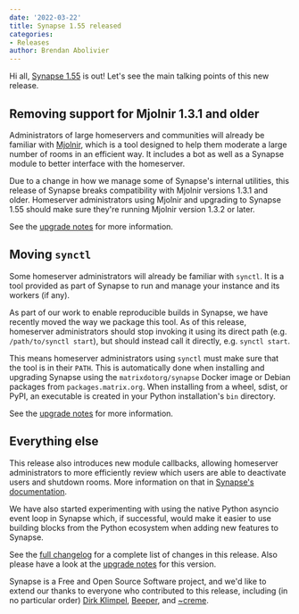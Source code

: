 ```yaml
---
date: '2022-03-22'
title: Synapse 1.55 released
categories:
- Releases
author: Brendan Abolivier
---
```


Hi all, [Synapse
1.55](https://github.com/matrix-org/synapse/releases/tag/v1.55.0) is out! Let's
see the main talking points of this new release.

## Removing support for Mjolnir 1.3.1 and older

Administrators of large homeservers and communities will already be familiar
with [Mjolnir](https://github.com/matrix-org/mjolnir), which is a tool designed
to help them moderate a large number of rooms in an efficient way. It includes a
bot as well as a Synapse module to better interface with the homeserver.

Due to a change in how we manage some of Synapse's internal utilities, this
release of Synapse breaks compatibility with Mjolnir versions 1.3.1 and older.
Homeserver administrators using Mjolnir and upgrading to Synapse 1.55 should
make sure they're running Mjolnir version 1.3.2 or later.

See the [upgrade
notes](https://matrix-org.github.io/synapse/v1.55/upgrade#compatibility-dropped-for-mjolnir-131-and-earlier)
for more information.

## Moving `synctl`

Some homeserver administrators will already be familiar with `synctl`. It is a
tool provided as part of Synapse to run and manage your instance and its workers
(if any).

As part of our work to enable reproducible builds in Synapse, we have recently
moved the way we package this tool. As of this release, homeserver
administrators should stop invoking it using its direct path (e.g.
`/path/to/synctl start`), but should instead call it directly, e.g. `synctl
start`.

This means homeserver administrators using `synctl` must make sure that the tool
is in their `PATH`. This is automatically done when installing and upgrading
Synapse using the `matrixdotorg/synapse` Docker image or Debian packages from
`packages.matrix.org`. When installing from a wheel, sdist, or PyPI, an
executable is created in your Python installation's `bin` directory.

See the [upgrade
notes](https://matrix-org.github.io/synapse/v1.55/upgrade#synctl-script-has-been-moved)
for more information.

## Everything else

This release also introduces new module callbacks, allowing homeserver
administrators to more efficiently review which users are able to deactivate
users and shutdown rooms. More information on that in [Synapse's
documentation](https://matrix-org.github.io/synapse/v1.55/modules/third_party_rules_callbacks.html#check_can_shutdown_room).

We have also started experimenting with using the native Python asyncio event
loop in Synapse which, if successful, would make it easier to use building
blocks from the Python ecosystem when adding new features to Synapse.

See the [full
changelog](https://github.com/matrix-org/synapse/releases/tag/v1.55.0) for a
complete list of changes in this release. Also please have a look at the
[upgrade
notes](https://matrix-org.github.io/synapse/v1.53/upgrade#upgrading-to-v1550)
for this version.

Synapse is a Free and Open Source Software project, and we'd like to extend our
thanks to everyone who contributed to this release, including (in no particular
order) [Dirk Klimpel](https://github.com/dklimpel),
[Beeper](https://www.beeper.com/), and
[~creme](https://github.com/cremesk).
